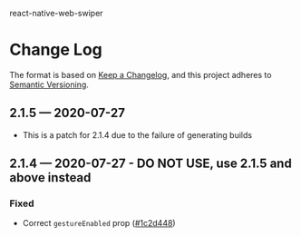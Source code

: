 react-native-web-swiper

# Change Log

The format is based on [Keep a Changelog](http://keepachangelog.com/),
and this project adheres to [Semantic Versioning](https://semver.org/spec/v2.0.0.html).

## 2.1.5 — 2020-07-27

- This is a patch for 2.1.4 due to the failure of generating builds

## 2.1.4 — 2020-07-27 - DO NOT USE, use 2.1.5 and above instead

### Fixed

- Correct `gestureEnabled` prop ([#1c2d448](https://github.com/reactrondev/react-native-web-swiper/commit/1c2d448b2b4d882d57bb2a08efdf8522cb917376))
